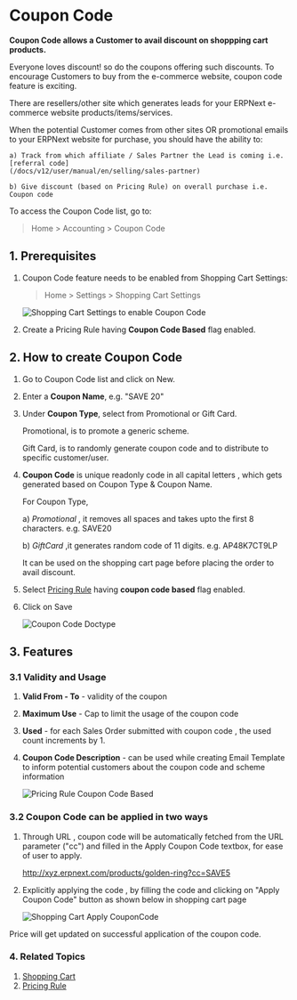 # Coupon Code

**Coupon Code allows a Customer to avail discount on shoppping cart products.**

Everyone loves discount! so do the coupons offering such discounts. To encourage Customers to buy from the e-commerce website,
coupon code feature is exciting.

There are resellers/other site which generates leads for your ERPNext e-commerce website products/items/services.

When the potential Customer comes from other sites OR promotional emails to your ERPNext website for purchase, you should have the ability to:

	a) Track from which affiliate / Sales Partner the Lead is coming i.e. [referral code]
	(/docs/v12/user/manual/en/selling/sales-partner)

	b) Give discount (based on Pricing Rule) on overall purchase i.e. Coupon code

To access the Coupon Code list, go to:

> Home > Accounting > Coupon Code


## 1. Prerequisites

1. Coupon Code feature needs to be enabled from Shopping Cart Settings:

	> Home > Settings > Shopping Cart Settings

	<img class="screenshot" alt="Shopping Cart Settings to enable Coupon Code" src="{{docs_base_url}}/assets/img/selling/coupon-code-shoppingcart-settings.png">

1. Create a Pricing Rule having **Coupon Code Based** flag enabled.

## 2. How to create Coupon Code

1. Go to Coupon Code list and click on New.
2. Enter a **Coupon Name**, e.g. "SAVE 20"
3. Under **Coupon Type**, select from Promotional or Gift Card.

	Promotional, is to promote a generic scheme.

	Gift Card, is to randomly generate coupon code and to distribute to specific customer/user.

4. **Coupon Code** is unique readonly code in all capital letters , which gets generated based on Coupon Type & Coupon Name.

	For Coupon Type,

	a) *Promotional* , it removes all spaces and takes upto the first 8 characters. e.g. SAVE20

	b) *GiftCard* ,it generates random code of 11 digits. e.g. AP48K7CT9LP

    It can be used on the shopping cart page before placing the order to avail discount.

4. Select [Pricing Rule](/docs/v12/user/manual/en/accounts/pricing-rule)  having **coupon code based** flag enabled.

5. Click  on Save

	<img class="screenshot" alt="Coupon Code Doctype" src="{{docs_base_url}}/assets/img/selling/coupon-code.png">

## 3. Features

### 3.1 Validity and Usage

1. **Valid From - To** - validity of the coupon
2. **Maximum Use** - Cap to limit the usage of the coupon code
3. **Used** - for each Sales Order submitted with coupon code , the used count increments by 1.
4. **Coupon Code Description** - can be used while creating Email Template to inform potential customers about the coupon code and scheme information

	<img class="screenshot" alt="Pricing Rule Coupon Code Based" src="{{docs_base_url}}/assets/img/selling/coupon-code-pricing-rule.png">



### 3.2 Coupon Code can be applied in two ways

1. Through URL , coupon code will be automatically fetched from the URL parameter ("cc") and filled in the Apply Coupon Code textbox, for ease of user to apply.

	http://xyz.erpnext.com/products/golden-ring?cc=SAVE5

2. Explicitly applying the code , by filling the code and clicking on "Apply Coupon Code" button as shown below in shopping cart page

	<img class="screenshot" alt="Shopping Cart Apply CouponCode" src="{{docs_base_url}}/assets/img/selling/coupon-code-pricing-rule.png">

Price will get updated on successful application of the coupon code.


### 4. Related Topics

1. [Shopping Cart](/docs/v12/user/manual/en/website/shopping-cart)
2. [Pricing Rule](/docs/v12/user/manual/en/accounts/pricing-rule)
